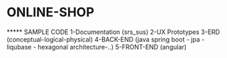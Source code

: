 # ONLINE-SHOP
 ***** SAMPLE CODE  1-Documentation (srs_sus) 2-UX Prototypes 3-ERD (conceptual-logical-physical) 4-BACK-END (java spring boot - jpa - liqubase - hexagonal architecture-..) 5-FRONT-END (angular)
